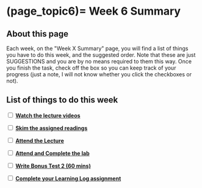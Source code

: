 (page_topic6)=
Week 6 Summary
=======================

## About this page

Each week, on the "Week X Summary" page, you will find a list of things you have to do this week, and the suggested order. 
Note that these are just SUGGESTIONS and you are by no means required to them this way. 
Once you finish the task, check off the box so you can keep track of your progress (just a note, I will not know whether you click the checkboxes or not).

## List of things to do this week

<label><input type="checkbox" id="week06_task1" class="box"> [**Watch the lecture videos**](./videos.md)</input></label>

<label><input type="checkbox" id="week06_task2" class="box"> [**Skim the assigned readings**](./readings.md)</input></label>

<label><input type="checkbox" id="week06_task3" class="box"> [**Attend the Lecture**](./lecture.ipynb) </input></label>

<label><input type="checkbox" id="week06_task5" class="box"> [**Attend and Complete the lab**](./lab.md) </input></label>

<label><input type="checkbox" id="week06_task6" class="box"> [**Write Bonus Test 2 (60 mins)**](./test.md) </input></label>

<label><input type="checkbox" id="week06_task7" class="box"> [**Complete your Learning Log assignment**](./learninglog) </input></label>